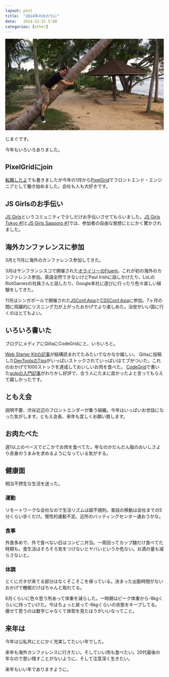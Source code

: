 ```yaml
---
layout: post
title:  "2014年のおわりに"
date:   2014-12-31 5:00
categories: [other]
---
```


![2014-12-31](/img/photo/2014-12-31.jpg)

じまぐです。

今年もいろいろありました。

<!-- more -->

## PixelGridにjoin

[転職したよ](/blog/2014-01-22/join-pixelgrid.html)でも書きましたが今年の1月から[PixelGrid](http://www.pxgrid.com/about/)でフロントエンド・エンジニアとして働き始めました。会社も人も大好きです。

## JS Girlsのお手伝い

[JS Girls](http://jsgirls.org/)というコミュニティで少しだけお手伝いさせてもらいました。[JS Girls Tokyo #1](http://jsgirls.org/events/tokyo-201403.html)と[JS Girls Sapporp #1](http://jsgirls.org/events/sapporo-201404.html)では、参加者の自由な発想にとにかく驚かされました。

## 海外カンファレンスに参加

3月と11月に海外のカンファレンス参加してきた。

3月はサンフランシスコで開催された[オライリーのFluent](http://fluentconf.com/fluent2014/)。これが初の海外のカンファレンス参加。英語全然できないけどPaul Irishに話しかけたり、LoLのRiotGamesの社員さんと話したり、Google本社に遊びに行ったり色々楽しい経験をしてきた。

11月はシンガポールで開催された[JSConf.Asia](http://2014.jsconf.asia/)と[CSSConf.Asia](http://2014.cssconf.asia/)に参加。7ヶ月の間に飛躍的にリスニング力が上がったおかげでより楽しめた。治安がいい国に行くのはとてもよい。

## いろいろ書いた

ブログにメディアにQiitaにCodeGridにと、いろいろと。

[Web Starter Kitの記事](http://html5experts.jp/nakajmg/8931/)が結構読まれてたみたいでなかなか嬉しい。
Qiitaに投稿した[DevToolsのTips](http://qiita.com/nakajmg/items/f4e40356143d6fc0038e)がいっぱいストックされていっぱいはてブがついた。これのおかげで1000ストックを達成しておいしいお肉を食べた。
[CodeGrid](https://app.codegrid.net/)で書いた[gulpの入門記事](https://app.codegrid.net/entry/gulp-1)がわりかし好評で、合う人にたまに良かったよと言ってもらえて嬉しかったです。

## ともえ会

説明不要、渋谷近辺のフロントエンダーが集う組織。今年はいっぱいお世話になった気がします。ともえ会長、来年も宜しくお願い致します。

## お肉たべた

週1以上のペースでどこかでお肉を食べてた。年なのかだんだん脂のおいしさより赤身のうまみを求めるようになっている気がする。

## 健康面

相当不摂生な生活を送った。

### 運動

リモートワークな会社なので生活リズムは超不規則。普段の移動は会社までの5分くらい歩くだけ。慢性的運動不足。近所のバッティングセンター通おうかな。

### 食事

外食多めで、外で食べない日はコンビニ弁当。一周回ってカップ麺だけ食べてた時期も。食生活はそろそろ気をつけないとヤバいというか危ない。お酒の量も減らさないと。

### 体調

とくにガタが来てる部分はなくそこそこを保っている。決まった出勤時間がないおかげで睡眠だけはちゃんと取れてる。

6月くらいに色々思う所あって体重を減らした。一時期はピーク体重から-8kgくらいに持っていけた。今はちょっと戻って-6kgくらいの状態をキープしてる。痩せて思うのは数字じゃなくて体型を見たほうがいいなってこと。

## 来年は

今年は公私共にとにかく充実してたいい年でした。

来年も海外カンファレンスに行きたい。そしていい肉も食べたい。20代最後の年なので思い残すことがないように、そして注意深く生きたい。

来年もいい年でありますように。
